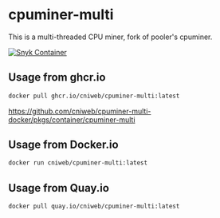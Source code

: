 # cpuminer-multi

This is a multi-threaded CPU miner, fork of pooler's cpuminer.

[![Snyk Container](https://github.com/cniweb/cpuminer-multi-docker/actions/workflows/snyk-container-analysis.yml/badge.svg)](https://github.com/cniweb/cpuminer-multi-docker/actions/workflows/snyk-container-analysis.yml)

## Usage from ghcr.io

```bash
docker pull ghcr.io/cniweb/cpuminer-multi:latest
```

https://github.com/cniweb/cpuminer-multi-docker/pkgs/container/cpuminer-multi

## Usage from Docker.io

```bash
docker run cniweb/cpuminer-multi:latest
```

## Usage from Quay.io

```bash
docker pull quay.io/cniweb/cpuminer-multi:latest
```
